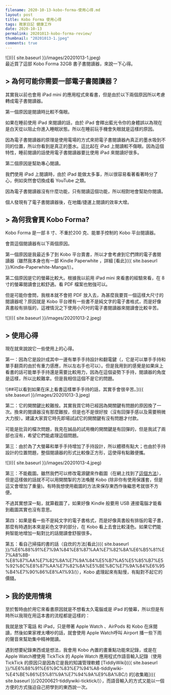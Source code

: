 ```yaml
---
filename: 2020-10-13-kobo-forma-使用心得.md
layout: post
title: Kobo Forma 使用心得
tags: 敗家日記 健康工作
date: 2020-10-13
permalink: 20201013-kobo-forma-review/
thumbnail: "20201013-1.jpeg"
comments: true
---
```


![]({{ site.baseurl }}/images/20201013-1.jpeg)  
最近買了這部 Kobo Forma 32GB 書子書閱讀器，來說一下心得。

## > 為何可能你需要一部電子書閱讀器？ 

其實我以前也會用 iPad mini 的應用程式來看書，但是由於以下兩個原因所以考慮轉成電子書閱讀器。

第一個原因是閱讀時比較不傷眼。

如果在睡前使用 iPad 來閱讀的話，由於 iPad 會釋出藍光令你的身體誤以為現在是白天從以阻止你進入睡眠狀態。所以在睡前玩手機會失眼就是這樣的原因。

因為電子書閱讀器的原理是使用電場的方式來把電子書閱讀器內真正的墨水吸到不同的位置，所以你看到是真正的墨水。這比起在 iPad 上閱讀較不傷眼。因為這個特性，睡前閱讀的話使用電子書閱讀器要比使用 iPad 來閱讀好很多。

第二個原因是幫助專心閱讀。

我們使用 iPad 上閱讀時，由於 iPad 能做太多事，所以很容易看著看著時分了心，例如突然會切換成看 YouTube 之類。

因為電子書閱讀器沒有什麼功能，只有閱讀這個功能，所以相對地會幫助你閱讀。

個人發現有了電子書閱讀器後，在地鐵/捷運上閱讀的效率大增。

## > 為何我會買 Kobo Forma?

Kobo Forma 是一部 8 寸、不重於200 克、能單手控制的 Kobo 平台閱讀器。

會買這個閱讀器有以下兩個原因。

第一個原因是我最近多了到 Kobo  平台賣書，所以才會考慮到它們牌的電子書閱讀器（雖然我本身也有一部 Kindle Paperwhite ，詳細 [看此]({{ site.baseurl }}/Kindle-Paperwhite-Manga/)）。

第二個原因是它的螢幕比較大。根據我以前用 iPad mini 來看書的經驗來看，在 8 寸的螢幕閱讀會比較舒適。看 PDF 檔案也勉強可以。

但是可能你會問，我根本就不會把 PDF 放入去，為甚麼我要買一個這樣大尺寸的閱讀器呢？原因就是 Kobo 平台裡有一些書不是純文字的電子書格式，而是好像真書般有排版的，這裡情況之下使用小尺吋的電子書閱讀器來閱讀會比較辛苦。

![]({{ site.baseurl }}/images/20201013-2.jpeg)

## > 使用心得

現在就來說說它一些使用上的心得。

第一：因為它是設計成其中一邊有單手手持設計和翻電鍵（，它是可以單手手持和單手翻頁的由於有重力感應，所以左右手也可以）。但是我用到的感覺是如果床上看書的話可能單手手持還是需要比較用力，因為在這個姿勢下手持，閱讀器的角度是這樣，所以比較難拿。但是我相信這個不是它的問題。

![##可以看到如果在床上看書這樣單手手持的話，其實手會很辛苦。]({{ site.baseurl }}/images/20201013-3.jpeg)

第二：它的開關鍵比較難按。其實我買它時已經因為開關鍵有問題的原因換了一次。換來的閱讀器沒有那麼難按，但是也不是很好按（沒有回彈手感以及需要稍微大力按）。建議大家買它時先即場試試它的開關鍵有沒有問題才付款。

可能是批貨的檔次問題，我見在誠品的試用機的開關鍵是有回彈的，但是我試了兩部也沒有，希望它們能處理這個問題。

第三：由於為了大螢幕和單手手持增加了手持設計，所以體積有點大；也由於手持設計的位置問題，整個閱讀器的形式比較像正方形，這使得有點難便攜。

![]({{ site.baseurl }}/images/20201013-4.jpeg)

第三：不能截圖。雖然我們可以修改電源鍵來作截圖（在網上找到了[這個方法](http://www.vixual.net/blog/archives/123)），但是這樣做的話就不可以用開關掣的方法喚醒 Kobo (除非你有使用保護套，但是這又會增加了重量)。有時我想使用截圖的方法來保存東西作後繼思考就很不方便。

不過其實想深一點，就算截圖了，如果好像 Kindle 般要用 USB 連接電腦才能看到截圖其實也沒有意思。

第四：如果是看一些不是純文字的電子書格式，而是好像真書般有排版的電子書，那麼有時遇到本來是彩色文字的部分，在 Kobo 看上去會比較淺色。如果它們能夠智能地增加一點對比的話閱讀會舒服很多。

第五：看自己掃描的書的話（自炊的方法[看此]({{ site.baseurl }}/%E6%88%91%E7%9A%84%E8%87%AA%E7%82%8A%E6%B5%81%E7%A8%8B-%E8%87%AA%E7%82%8A%E7%9A%84%E5%B7%A5%E5%85%B7%E5%92%8C%E8%87%AA%E7%82%8A%E5%BE%8C%E7%9A%84%E6%95%B4%E7%90%86%E8%A1%93/)），Kobo 處理起來有點慢，有點對不起它的價錢。

## > 我的使用情境

至於暫時由於用它來看書原因就是不想看太久電腦或是 iPad 的螢幕，所以但是有時所以我現在用這本書的流程都是這樣的：

我就是放下電話 和 iPad，只是帶著 Apple Watch 、AirPods 和 Kobo 在床閱讀，然後如果家裡太嘈吵的話，就會使用 Apple Watch呼叫 Airport 播一些下雨的聲音來幫助集中精神閱讀。

遇到想要紀錄東西或是想法，我會用 Kobo 內置的畫重點功能來記錄，或是在Apple Watch裡使用 TickTick 的 Apple Watch 應用程式作語音輸入記錄（使用 TickTick 的原因只是因為它是我的知識管理軟體 [TiddlyWiki]({{ site.baseurl }}/%E6%88%91%E6%9C%83%E7%94%A8-tiddlywiki-%E4%BE%86%E5%81%9A%E7%94%9A%E9%BA%BC/) 的[收集箱]({{ site.baseurl }}/20200621-tiddlywiki-ticktick/)），而語音輸入的方式又能以一個方便的方式強迫自己把學到的東西說一次。
